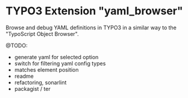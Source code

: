 # TYPO3 Extension "yaml_browser"
Browse and debug YAML definitions in TYPO3 in a similar way to the "TypoScript Object Browser".

@TODO:
- generate yaml for selected option
- switch for filtering yaml config types
- matches element position
- readme
- refactoring, sonarlint
- packagist / ter